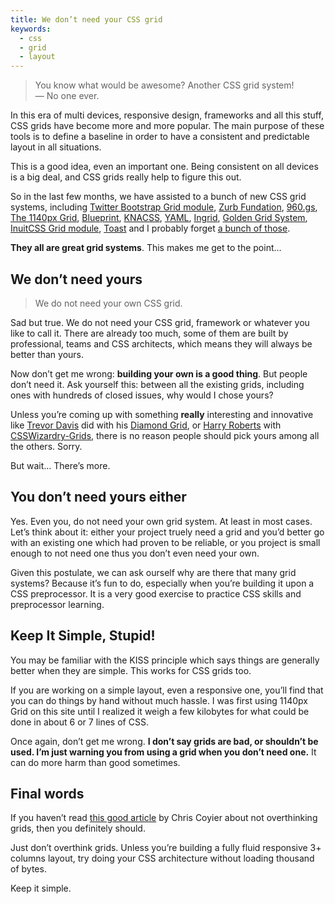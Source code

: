 ```yaml
---
title: We don’t need your CSS grid
keywords:
  - css
  - grid
  - layout
---
```


> You know what would be awesome? Another CSS grid system!  
> &mdash; No one ever.

In this era of multi devices, responsive design, frameworks and all this stuff, CSS grids have become more and more popular. The main purpose of these tools is to define a baseline in order to have a consistent and predictable layout in all situations.

This is a good idea, even an important one. Being consistent on all devices is a big deal, and CSS grids really help to figure this out.

So in the last few months, we have assisted to a bunch of new CSS grid systems, including [Twitter Bootstrap Grid module](https://getbootstrap.com/), [Zurb Fundation](https://foundation.zurb.com/), [960.gs](https://960.gs/), [The 1140px Grid](https://www.ramotion.com/agency/web-design/cssgrid/), [Blueprint](http://www.blueprintcss.org/), [KNACSS](https://www.knacss.com/),  [YAML](http://www.yaml.de/), [Ingrid](http://piira.se/projects/ingrid/), [Golden Grid System](https://goldengridsystem.com/), [InuitCSS Grid module](https://github.com/inuitcss), [Toast](https://daneden.github.io/Toast/) and I probably forget [a bunch of those](http://usablica.github.io/frontend-frameworks/compare.html).

**They all are great grid systems**. This makes me get to the point…

## We don’t need yours

> We do not need your own CSS grid.

Sad but true. We do not need your CSS grid, framework or whatever you like to call it. There are already too much, some of them are built by professional, teams and CSS architects, which means they will always be better than yours.

Now don’t get me wrong: **building your own is a good thing**. But people don’t need it. Ask yourself this: between all the existing grids, including ones with hundreds of closed issues, why would I chose yours?

Unless you’re coming up with something **really** interesting and innovative like [Trevor Davis](https://twitter.com/trevor_davis) did with his [Diamond Grid](https://viget.com/inspire/who-says-the-web-is-just-for-squares), or [Harry Roberts](https://twitter.com/csswizardry) with [CSSWizardry-Grids](https://csswizardry.com/2013/02/introducing-csswizardry-grids/), there is no reason people should pick yours among all the others. Sorry.

But wait… There’s more.

## You don’t need yours either

Yes. Even you, do not need your own grid system. At least in most cases. Let’s think about it: either your project truely need a grid and you’d better go with an existing one which had proven to be reliable, or you project is small enough to not need one thus you don’t even need your own.

Given this postulate, we can ask ourself why are there that many grid systems? Because it’s fun to do, especially when you’re building it upon a CSS preprocessor. It is a very good exercise to practice CSS skills and preprocessor learning.

## Keep It Simple, Stupid!

You may be familiar with the KISS principle which says things are generally better when they are simple. This works for CSS grids too.

If you are working on a simple layout, even a responsive one, you’ll find that you can do things by hand without much hassle. I was first using 1140px Grid on this site until I realized it weigh a few kilobytes for what could be done in about 6 or 7 lines of CSS.

Once again, don’t get me wrong. **I don’t say grids are bad, or shouldn’t be used. I’m just warning you from using a grid when you don’t need one.** It can do more harm than good sometimes.

## Final words

If you haven’t read [this good article](https://css-tricks.com/dont-overthink-it-grids/) by Chris Coyier about not overthinking grids, then you definitely should.

Just don’t overthink grids. Unless you’re building a fully fluid responsive 3+ columns layout, try doing your CSS architecture without loading thousand of bytes.

Keep it simple.

